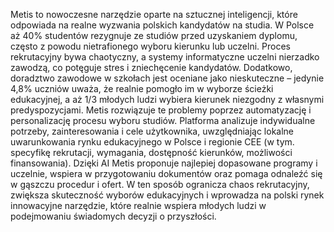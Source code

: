 Metis to nowoczesne narzędzie oparte na sztucznej inteligencji, które odpowiada
na realne wyzwania polskich kandydatów na studia. W Polsce aż 40% studentów
rezygnuje ze studiów przed uzyskaniem dyplomu, często z powodu nietrafionego
wyboru kierunku lub uczelni. Proces rekrutacyjny bywa chaotyczny, a
systemy informatyczne uczelni nierzadko zawodzą, co potęguje stres i zniechęcenie
kandydatów. Dodatkowo, doradztwo zawodowe w szkołach jest oceniane jako
nieskuteczne – jedynie 4,8% uczniów uważa, że realnie pomogło im w wyborze
ścieżki edukacyjnej, a aż 1/3 młodych ludzi wybiera kierunek niezgodny z własnymi
predyspozycjami.
Metis rozwiązuje te problemy poprzez automatyzację i personalizację procesu
wyboru studiów. Platforma analizuje indywidualne potrzeby, zainteresowania i cele
użytkownika, uwzględniając lokalne uwarunkowania rynku edukacyjnego w Polsce
i regionie CEE (w tym. specyfikę rekrutacji, wymagania, dostępność kierunków,
możliwości finansowania). Dzięki AI Metis proponuje najlepiej dopasowane programy
i uczelnie, wspiera w przygotowaniu dokumentów oraz pomaga odnaleźć
się w gąszczu procedur i ofert. W ten sposób ogranicza chaos rekrutacyjny, zwiększa
skuteczność wyborów edukacyjnych i wprowadza na polski rynek innowacyjne
narzędzie, które realnie wspiera młodych ludzi w podejmowaniu świadomych decyzji
o przyszłości.
